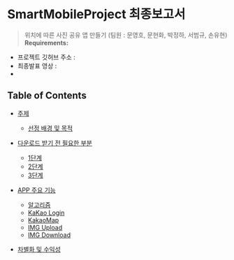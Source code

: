 # SmartMobileProject 최종보고서 

> 위치에 따른 사진 공유 앱 만들기  (팀원 : 문영호, 문현화, 박정하, 서범규, 손유현)
**Requirements:**
  - 프로젝트 깃허브 주소 :
  - 최종발표 영상 : 
  - 


## Table of Contents

- [주제](#title)
  - [선정 배경 및 목적](#title)

- [다운로드 받기 전 필요한 부분 ](#before)
  - [1단계](#step1)
  - [2단계](#step2)
  - [3단계](#step3)


- [APP 주요 기능](#project)
  - [알고리즘](#algorism)
  - [KaKao Login](#login)
  - [KakaoMap](#map)
  - [IMG Upload](#upload)
  - [IMG Download](#download)

- [차별화 및 수익성 ](#definitions)
